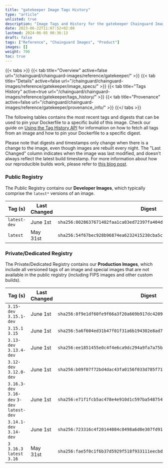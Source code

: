 ```yaml
---
title: "gatekeeper Image Tags History"
type: "article"
unlisted: true
description: "Image Tags and History for the gatekeeper Chainguard Image"
date: 2023-06-22T11:07:52+02:00
lastmod: 2024-06-05 00:36:13
draft: false
tags: ["Reference", "Chainguard Images", "Product"]
images: []
weight: 700
toc: true
---
```


{{< tabs >}}
{{< tab title="Overview" active=false url="/chainguard/chainguard-images/reference/gatekeeper/" >}}
{{< tab title="Details" active=false url="/chainguard/chainguard-images/reference/gatekeeper/image_specs/" >}}
{{< tab title="Tags History" active=true url="/chainguard/chainguard-images/reference/gatekeeper/tags_history/" >}}
{{< tab title="Provenance" active=false url="/chainguard/chainguard-images/reference/gatekeeper/provenance_info/" >}}
{{</ tabs >}}

The following tables contains the most recent tags and digests that can be used to pin your Dockerfile to a specific build of this image. Check our guide on [Using the Tag History API](/chainguard/chainguard-images/using-the-tag-history-api/) for information on how to fetch all tags from an image and how to pin your Dockerfile to a specific digest.

Please note that digests and timestamps only change when there is a change to the image, even though images are rebuilt every night. The "Last Changed" column indicates when the image was last modified, and doesn't always reflect the latest build timestamp. For more information about how our reproducible builds work, please refer to [this blog post](https://www.chainguard.dev/unchained/reproducing-chainguards-reproducible-image-builds).

### Public Registry
The Public Registry contains our **Developer Images**, which typically comprise the `latest*` versions of an image.

| Tag (s)       | Last Changed | Digest                                                                    |
|---------------|--------------|---------------------------------------------------------------------------|
|  `latest-dev` | June 1st     | `sha256:8028637671482faa1ca03ed72397fa404d4c11474b60b7975a24d9dd80798dd4` |
|  `latest`     | May 31st     | `sha256:54f67bec928b96874ea6232415230cba5c49df6cdf6ceb6b2aeb7d674b80b3b6` |


### Private/Dedicated Registry
The Private/Dedicated Registry contains our **Production Images**, which include all versioned tags of an image and special images that are not available in the public registry (including FIPS images and other custom builds).

| Tag (s)                                       | Last Changed | Digest                                                                    |
|-----------------------------------------------|--------------|---------------------------------------------------------------------------|
|  `3.15-dev` `3.15.1-dev`                      | June 1st     | `sha256:8f9e1df60fe9f66a3f20a669b917dc42095e9c08e6f7a5c0cc240737ac39e9bc` |
|  `3.15.1` `3.15`                              | June 1st     | `sha256:5a6f604ed31b47f01f31a6b194302e8ad79452791ffdefd4df3bb858624f1985` |
|  `3.13-dev` `3.13.4-dev`                      | June 1st     | `sha256:ee1851455e0c4f4e6ca9dc294a9fa7a75b896964cfb2a0c3e40f552538c31697` |
|  `3.12-dev` `3.12.0-dev`                      | June 1st     | `sha256:b09f07f72bd4dac43fa0156f033d785f71c1edaf5ec90307340646d2e6a5e57d` |
|  `3.16.3-dev` `3.16-dev` `3-dev` `latest-dev` | June 1st     | `sha256:e71f1fcb5ac478e4e910d1c597ba5487542af4e337ec733ac39ac38967cdee8e` |
|  `3.14.1-dev` `3.14-dev`                      | June 1st     | `sha256:723316c4f20144084c8498a6d0e307fd9124344942b7fd423caf47e3d2a46712` |
|  `3` `3.16.3` `latest` `3.16`                 | May 31st     | `sha256:fae5f0c1f6b37d5929f518f933111eecbdf99cbb08b7b1efce4f15608930ea92` |

